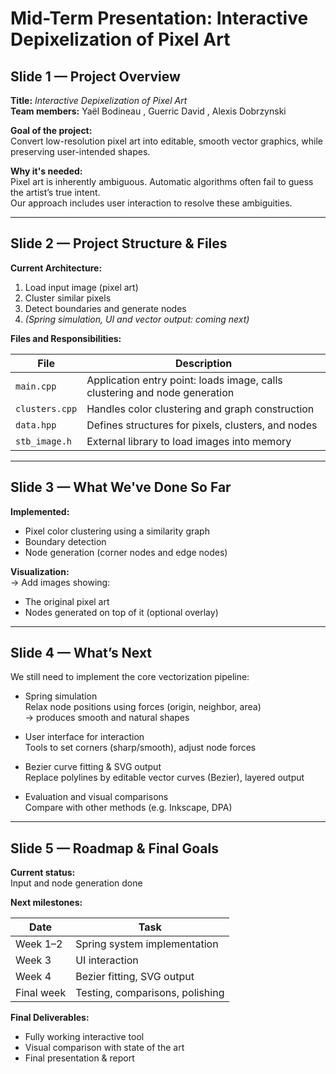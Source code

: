 # Mid-Term Presentation: Interactive Depixelization of Pixel Art

## Slide 1 — Project Overview

**Title:** *Interactive Depixelization of Pixel Art*  
**Team members:** Yaël Bodineau , Guerric David , Alexis Dobrzynski

**Goal of the project:**  
Convert low-resolution pixel art into editable, smooth vector graphics, while preserving user-intended shapes.

**Why it's needed:**  
Pixel art is inherently ambiguous. Automatic algorithms often fail to guess the artist’s true intent.  
Our approach includes user interaction to resolve these ambiguities.

---

## Slide 2 — Project Structure & Files

**Current Architecture:**

1. Load input image (pixel art)
2. Cluster similar pixels
3. Detect boundaries and generate nodes
4. *(Spring simulation, UI and vector output: coming next)*

**Files and Responsibilities:**

| File            | Description                                                                |
|-----------------|-----------------------------------------------------------------------------|
| `main.cpp`      | Application entry point: loads image, calls clustering and node generation |
| `clusters.cpp`  | Handles color clustering and graph construction                            |
| `data.hpp`      | Defines structures for pixels, clusters, and nodes                         |
| `stb_image.h`   | External library to load images into memory                                |

---

## Slide 3 — What We've Done So Far

**Implemented:**

- Pixel color clustering using a similarity graph
- Boundary detection
- Node generation (corner nodes and edge nodes)

**Visualization:**  
→ Add images showing:
- The original pixel art
- Nodes generated on top of it (optional overlay)

---

## Slide 4 — What’s Next

We still need to implement the core vectorization pipeline:

- Spring simulation  
  Relax node positions using forces (origin, neighbor, area)  
  → produces smooth and natural shapes

- User interface for interaction  
  Tools to set corners (sharp/smooth), adjust node forces

- Bezier curve fitting & SVG output  
  Replace polylines by editable vector curves (Bezier), layered output

- Evaluation and visual comparisons  
  Compare with other methods (e.g. Inkscape, DPA)

---

## Slide 5 — Roadmap & Final Goals

**Current status:**  
Input and node generation done

**Next milestones:**

| Date         | Task                           |
|--------------|--------------------------------|
| Week 1–2     | Spring system implementation   |
| Week 3       | UI interaction                 |
| Week 4       | Bezier fitting, SVG output     |
| Final week   | Testing, comparisons, polishing|

**Final Deliverables:**
- Fully working interactive tool
- Visual comparison with state of the art
- Final presentation & report

